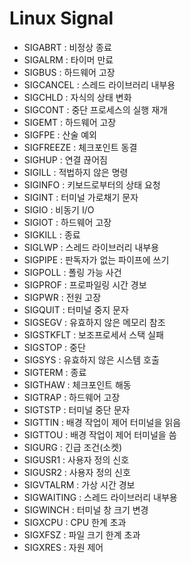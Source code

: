 Linux Signal
============
 - SIGABRT : 비정상 종료
 - SIGALRM : 타이머 만료
 - SIGBUS : 하드웨어 고장
 - SIGCANCEL : 스레드 라이브러리 내부용
 - SIGCHLD : 자식의 상태 변화
 - SIGCONT : 중단 프로세스의 실행 재개
 - SIGEMT : 하드웨어 고장
 - SIGFPE : 산술 예외
 - SIGFREEZE : 체크포인트 동결
 - SIGHUP : 연결 끊어짐
 - SIGILL : 적법하지 않은 명령
 - SIGINFO : 키보드로부터의 상태 요청
 - SIGINT : 터미널 가로채기 문자
 - SIGIO : 비동기 I/O
 - SIGIOT : 하드웨어 고장
 - SIGKILL : 종료
 - SIGLWP : 스레드 라이브러리 내부용
 - SIGPIPE : 판독자가 없는 파이프에 쓰기
 - SIGPOLL : 폴링 가능 사건
 - SIGPROF : 프로파일링 시간 경보
 - SIGPWR : 전원 고장
 - SIGQUIT : 터미널 중지 문자
 - SIGSEGV : 유효하지 않은 메모리 참조
 - SIGSTKFLT : 보조프로세서 스택 실패
 - SIGSTOP : 중단
 - SIGSYS : 유효하지 않은 시스템 호출
 - SIGTERM : 종료
 - SIGTHAW : 체크포인트 해동
 - SIGTRAP : 하드웨어 고장
 - SIGTSTP : 터미널 중단 문자
 - SIGTTIN : 배경 작업이 제어 터미널을 읽음
 - SIGTTOU : 배경 작업이 제어 터미널을 씀
 - SIGURG : 긴급 조건(소켓)
 - SIGUSR1 : 사용자 정의 신호
 - SIGUSR2 : 사용자 정의 신호
 - SIGVTALRM : 가상 시간 경보
 - SIGWAITING : 스레드 라이브러리 내부용
 - SIGWINCH : 터미널 창 크기 변경
 - SIGXCPU : CPU 한계 초과
 - SIGXFSZ : 파일 크기 한계 초과
 - SIGXRES : 자원 제어 
